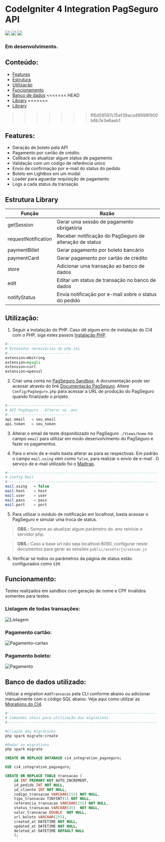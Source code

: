 # CodeIgniter 4  Integration PagSeguro API
![](https://img.shields.io/github/issues-raw/matheuscastroweb/ci4-integration-pagseguro) ![](https://img.shields.io/github/contributors/matheuscastroweb/ci4-integration-pagseguro) ![](https://img.shields.io/github/stars/matheuscastroweb/ci4-integration-pagseguro) 

### Em desenvolvimento.

## Conteúdo:

- [Features](#features "Features")
- [Estrutura](#estrutura "Estrutura")
- [Utilização](#utiliza%C3%A7%C3%A3o "Utilização")
- [Funcionamento](#funcionamento "Funcionamento")
- [Banco de dados](#banco-de-dados-utilizado "Banco de dados")
<<<<<<< HEAD
- [Library](https://github.com/matheuscastroweb/ci4-integration-pagseguro/ "Library")
=======
- [Library](https://github.com/matheuscastroweb/ci4-integration-pagseguro "Library")
>>>>>>> ff6d59597c15ef39aca48998f900b6b7e3e6aeb1

## Features:

- Geração de boleto pela API
- Pagamento por cartão de crédito
- Callback ao atualizar algum status de pagamento
- Validação com um código de referência unico
- Envio de confirmação por e-mail do status do pedido
- Boleto em Lightbox em um modal
- Loader para aguardar requisição de pagamento
- Logs a cada status da transação

## Estrutura Library
| Função | Razão |
| ------ | ------ |
| getSession | Gerar uma sessão de pagamento obrigatória| 
| requestNotification | Receber notificação do PagSeguro de alteração de status |
| paymentBillet | Gerar pagamento por boleto bancário |
| paymentCard | Gerar pagamento por cartão de crédito | 
| store | Adicionar uma transação ao banco de dados | 
| edit | Editar um status de transação no banco de dados |
| notifyStatus | Envia notificação por e-mail sobre o status do pedido | 


## Utilização:

1. Seguir a instalação do PHP. Caso dê algum erro de instalação do CI4 com o PHP, siga estes passos [Instalação PHP](https://github.com/matheuscastroweb/ci4-crud/blob/master/README.md "Instalação PHP").

```php
#-----------------------------
# Extensões necessárias do php.ini
#-----------------------------
extension=mbstring
extension=mysqli
extension=curl
extension=openssl
```

2.  Criar uma conta no [PagSeguro Sandbox](https://sandbox.pagseguro.uol.com.br/ "PagSeguro Sandbox"). A documentação pode ser acessar através do link [Documentação PagSeguro](https://dev.pagseguro.uol.com.br/docs "Documentação PagSeguro"). Altere `Config/PagSeguro.php` para acessar a URL de produção do PagSeguro quando finalizado o projeto.

```php
#-----------------------------
# API PagSeguro - Alterar no .env
#-----------------------------
api.email	= seu_email
api.token	= seu_token
```

3. Alterar o email de teste disponibizado no PagSeguro `./Views/home` no campo `email` para utilizar em modo desenvolvimento do PagSeguro e fazer os pagamentos. 

4. Para o envio de e-mails basta alterar as para as respectivas. Em padrão o campo `mail.using` vem como `false`, para realizar o envio de e-mail . O serviço de e-mail utilizado foi o [Mailtrap](https://mailtrap.io/ "Mailtrap").

```php
#--------------------------------------------------------------------
# Config Mail
#--------------------------------------------------------------------
mail.using   = false
mail.host    = host
mail.user    = user
mail.pass    = pass
mail.port    = port
```

5. Para utilizar o módulo de notificação em localhost, basta acessar o PagSeguro e simular uma troca de status.

> **OBS.:** Sempre ao atualizar algum parâmetro do .env reinicie o servidor php.

> **OBS.:** Caso a base url não seja localhost:8080, configurar neste documentos para gerar as sessões `public/assets/js/sessao.js `

6. Verificar se todos os parâmetros da página de status estão configurados como `SIM`. 

## Funcionamento:
Testes realizados em sandbox com geração de nome e CPF inválidos somentes para testes. 

### Listagem de todas transações:

![Listagem](https://user-images.githubusercontent.com/45601574/70375547-a4350a80-18dd-11ea-8999-5a4b33df7d44.png)

### Pagamento cartão:

![Pagamento-cartao](https://user-images.githubusercontent.com/45601574/70101423-90568380-1613-11ea-9f03-adfea52c4329.gif)

### Pagamento boleto:

![Pagamento](https://user-images.githubusercontent.com/45601574/70101422-90568380-1613-11ea-9bb8-da7de6576753.gif)

## Banco de dados utilizado:
Utilizar a migration `AddTransacao` pela CLI conforme abaixo ou adicionar manualmente com o código SQL abaixo. Veja aqui como utilizar as [Migrations do CI4](https://codeigniter4.github.io/userguide/dbmgmt/migration.html#command-line-tools "Migrations do CI4").


```php
#--------------------------------------------------------------------
# Comandos úteis para utilização das migrations
#--------------------------------------------------------------------

#Criação das migrations
php spark migrate:create

#Rodar as migrations
php spark migrate

```

```sql
CREATE OR REPLACE DATABASE ci4_integration_pagseguro;
```

```sql
USE ci4_integration_pagseguro;

CREATE OR REPLACE TABLE transacao (
    id INT PRIMARY KEY AUTO_INCREMENT,
    id_pedido INT NOT NULL,
    id_cliente INT NOT NULL, 
    codigo_transacao VARCHAR(255) NOT NULL,
    tipo_transacao TINYINT(1) NOT NULL,
    referencia_transacao VARCHAR(255) NOT NULL,
    status_transacao VARCHAR(45)  NOT NULL,
    valor_transacao DOUBLE  NOT NULL,
    url_boleto VARCHAR(255),
    created_at DATETIME NOT NULL,
    updated_at DATETIME NOT NULL,
    deleted_at DATETIME DEFAULT NULL 
    );
```

